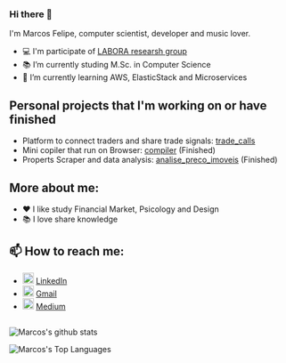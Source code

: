 ### Hi there 👋

I'm Marcos Felipe, computer scientist, developer and music lover.

- :computer: I'm participate of [LABORA researsh group](https://github.com/LABORA-INF-UFG) 
- 📚 I’m currently studing M.Sc. in Computer Science
- 🌱 I’m currently learning AWS, ElasticStack and Microservices

## Personal projects that I'm working on or have finished

- Platform to connect traders and share trade signals: [trade_calls](https://github.com/marcosfelipp/trade_calls)
- Mini copiler that run on Browser: [compiler](https://github.com/marcosfelipp/Compiler) (Finished)
- Properts Scraper and data analysis: [analise_preco_imoveis](https://github.com/CrazyCCBlog/analise-preco-imoveis) (Finished)

## More about me:

- :hearts: I like study Financial Market, Psicology and Design
- :books: I love share knowledge

## 📫 How to reach me:

- <img height="20" src="https://i.pinimg.com/originals/ce/09/3c/ce093c7214ad357bb665cfd2f66a8b6b.png"> [LinkedIn](https://www.linkedin.com/in/marcosfelipp)
- <img height="20" src="https://image.flaticon.com/icons/svg/732/732200.svg"> [Gmail](mailto:felipemarcos40@gmail.com)
- <img height="20" src="https://cdn-images-1.medium.com/max/1200/1*6_fgYnisCa9V21mymySIvA.png"> [Medium](https://medium.com/@crazyccblog)

##

![Marcos's github stats](https://github-readme-stats.vercel.app/api?username=marcosfelipp&count_private=true&show_icons=true&theme=tokyonight)

![Marcos's Top Languages](https://github-readme-stats.vercel.app/api/top-langs/?username=marcosfelipp&layout=compact&theme=tokyonight)
